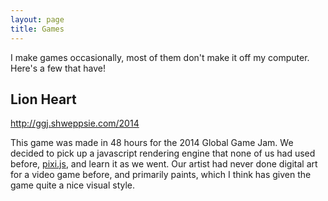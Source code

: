 ```yaml
---
layout: page
title: Games
---
```


I make games occasionally, most of them don't make it off my computer. Here's a few that have!

<h2>Lion Heart</h2>
<a href="http://ggj.shweppsie.com/2014/">http://ggj.shweppsie.com/2014</a>


This game was made in 48 hours for the 2014 Global Game Jam. We decided to pick up a javascript rendering engine that none of us had used before, <a href="https://github.com/pixijs/pixi.js/">pixi.js</a>, and learn it as we went. Our artist had never done digital art for a video game before, and primarily paints, which I think has given the game quite a nice visual style.
